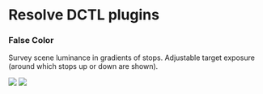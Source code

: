 # Resolve DCTL plugins

### False Color
Survey scene luminance in gradients of stops. Adjustable target exposure (around which stops up or down are shown).

![](https://raw.githubusercontent.com/Polyrhythm/polyrhythm_resolve_dctl/master/false_color_doc/fc_orig.png)
![](https://raw.githubusercontent.com/Polyrhythm/polyrhythm_resolve_dctl/master/false_color_doc/fc.png)

